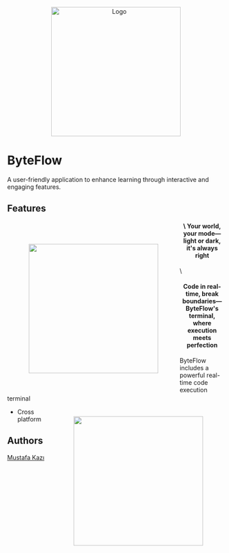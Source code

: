 
<p align="center">
  <img src="https://github.com/user-attachments/assets/216ae40d-04cb-4e56-b87e-52fd9fb9bc12" alt="Logo" width="300">
</p>


# ByteFlow

A user-friendly application to enhance learning through interactive and engaging features.  



## Features

<p>
  <h4 style="text-align: center;">
  <img align="left" height="300" src="https://github.com/user-attachments/assets/a9f73f4c-fff2-4fe6-96e8-60dd3365e938" style="margin: 50px;">\
  Your world, your mode—light or dark, it's always right
</h4>
</p>
\

<p>
  <h4 style="text-align: center;">
  <img align="right" height="300" src="https://github.com/user-attachments/assets/25d0367a-f7f6-4487-b233-9ac5e6dc7475" style="margin: 50px;">
  Code in real-time, break boundaries—ByteFlow's terminal, where execution meets perfection
</h4>
</p>





ByteFlow includes a powerful real-time code execution terminal


- Cross platform


## Authors
[Mustafa Kazı](https://www.linkedin.com/in/musoftware)

